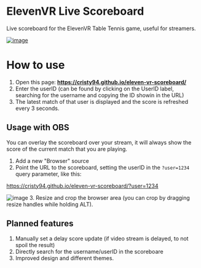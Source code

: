 # ElevenVR Live Scoreboard
Live scoreboard for the ElevenVR Table Tennis game, useful for streamers.

[![image](https://user-images.githubusercontent.com/1384885/117722672-a5a8e780-b1e1-11eb-9975-9155c081cb4d.png)](https://cristy94.github.io/eleven-vr-scoreboard/)

# How to use

1. Open this page: **https://cristy94.github.io/eleven-vr-scoreboard/**
2. Enter the userID (can be found by clicking on the UserID label, searching for the username and copying the ID showin in the URL)
3. The latest match of that user is displayed and the score is refreshed every 3 seconds.


## Usage with OBS

You can overlay the scoreboard over your stream, it will always show the score of the current match that you are playing.

1. Add a new "Browser" source
2. Point the URL to the scoreboard, setting the userID in the `?user=1234` query parameter, like this:

https://cristy94.github.io/eleven-vr-scoreboard/?user=1234

 ![image](https://user-images.githubusercontent.com/1384885/117724984-cd4d7f00-b1e4-11eb-9d2f-63a90de5a0bc.png)
3. Resize and crop the browser area (you can crop by dragging resize handles while holding ALT).


## Planned features

1. Manually set a delay score update (if video stream is delayed, to not spoil the result)
2. Directly search for the username/userID in the scoreboare
3. Improved design and different themes.
